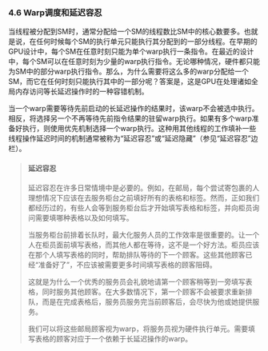 ### 4.6 Warp调度和延迟容忍

当线程被分配到SM时，通常分配给一个SM的线程数比SM中的核心数要多。也就是说，在任何时候每个SM的执行单元只能执行其分配到的一部分线程。在早期的GPU设计中，每个SM在任意时刻只能为单个warp执行一条指令。在最近的设计中，每个SM可以在任意时刻为少量的warp执行指令。无论哪种情况，硬件都只能为SM中的部分warp执行指令。那么，为什么需要将这么多的warp分配给一个SM，而它在任何时刻只能执行其中的一部分呢？答案是，这是GPU在处理诸如全局内存访问等长延迟操作时的一种容错机制。

当一个warp需要等待先前启动的长延迟操作的结果时，该warp不会被选中执行。相反，将选择另一个不再等待先前指令结果的驻留warp执行。如果有多个warp准备好执行，则使用优先机制选择一个warp执行。这种用其他线程的工作填补一些线程操作延迟时间的机制通常被称为“延迟容忍”或“延迟隐藏”（参见“延迟容忍”边栏）。



> #### 延迟容忍
>
> 延迟容忍在许多日常情境中是必要的。例如，在邮局，每个尝试寄包裹的人理想情况下应该在去服务柜台之前填好所有的表格和标签。然而，正如我们都经历过的，有些人会等到服务柜台后才开始填写表格和标签，并向柜员询问需要填哪种表格以及如何填写。
>
> 当服务柜台前排着长队时，最大化服务人员的工作效率是很重要的。让一个人在柜员面前填写表格，而其他人都在等待，这不是一个好方法。柜员应该在那个人填写表格的同时，帮助排队等待的下一个顾客。这些其他顾客已经“准备好了”，不应该被需要更多时间填写表格的顾客阻碍。
>
> 这就是为什么一个优秀的服务员会礼貌地请第一个顾客稍等到一旁填写表格，同时服务其他顾客。在大多数情况下，第一个顾客不会被要求重新排队，而是在完成表格后，服务员服务完当前顾客后，会尽快为他或她提供服务。
>
> 我们可以将这些邮局顾客视为warp，将服务员视为硬件执行单元。需要填写表格的顾客对应于一个依赖于长延迟操作的warp。

